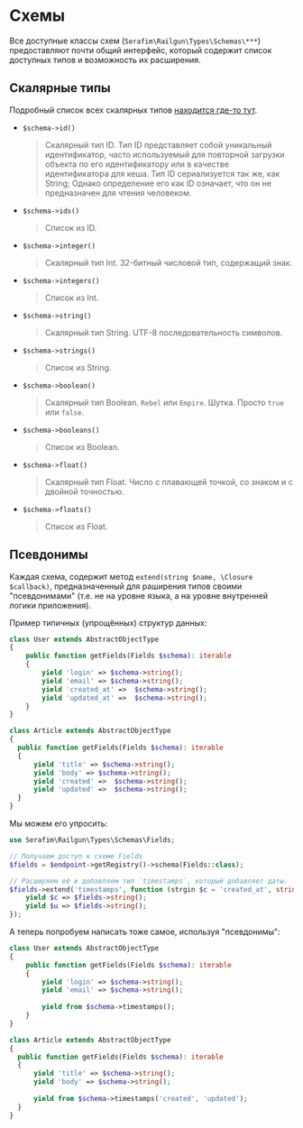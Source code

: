 # Схемы

Все доступные классы схем (`Serafim\Railgun\Types\Schemas\***`) предоставляют почти общий 
интерфейс, который содержит список доступных типов и возможность их расширения.

## Скалярные типы

Подробный список всех скалярных типов [находится где-то тут](http://graphql.org/learn/schema/#scalar-types).

- `$schema->id()`
    > Скалярный тип ID. Тип ID представляет собой уникальный идентификатор, 
    часто используемый для повторной загрузки объекта по его идентификатору
    или в качестве идентификатора для кеша. Тип ID сериализуется так же, 
    как String; Однако определение его как ID 
    означает, что он не предназначен для чтения человеком.
        
- `$schema->ids()`
    > Список из ID.
    
- `$schema->integer()`
    > Скалярный тип Int. 32-битный числовой тип, содержащий знак.
    
- `$schema->integers()`
    > Список из Int.
    
- `$schema->string()`
    > Скалярный тип String. UTF-8 последовательность символов.
    
- `$schema->strings()`
    > Список из String.
    
- `$schema->boolean()`
    > Скалярный тип Boolean. `Rebel` или `Empire`. Шутка. Просто `true` или `false`.
    
- `$schema->booleans()`
    > Список из Boolean.
    
- `$schema->float()`
    > Скалярный тип Float. Число с плавающей точкой, со знаком и с двойной точностью.
    
- `$schema->floats()`
    > Список из Float.

## Псевдонимы

Каждая схема, содержит метод `extend(string $name, \Closure $callback)`, 
предназначенный для раширения типов своими "псевдонимами" (т.е. не на уровне языка, 
а на уровне внутренней логики приложения). 

Пример типичных (упрощённых) структур данных:

```php
class User extends AbstractObjectType
{
    public function getFields(Fields $schema): iterable
    {
        yield 'login' => $schema->string();
        yield 'email' => $schema->string();
        yield 'created_at' =>  $schema->string();
        yield 'updated_at' =>  $schema->string();
    }
}

class Article extends AbstractObjectType
{
  public function getFields(Fields $schema): iterable
  {
      yield 'title' => $schema->string();
      yield 'body' => $schema->string();
      yield 'created' =>  $schema->string();
      yield 'updated' =>  $schema->string();
  }
}
```

Мы можем его упросить:

```php
use Serafim\Railgun\Types\Schemas\Fields;

// Получаем доступ к схеме Fields
$fields = $endpoint->getRegistry()->schema(Fields::class);

// Расширяем её и добавляем тип `timestamps`, который добавляет даты.
$fields->extend('timestamps', function (strgin $c = 'created_at', string $u = 'updated_at') use ($fields) {
    yield $c => $fields->string();
    yield $u => $fields->string();
});
```

А теперь попробуем написать тоже самое, используя "псевдонимы":

```php
class User extends AbstractObjectType
{
    public function getFields(Fields $schema): iterable
    {
        yield 'login' => $schema->string();
        yield 'email' => $schema->string();
  
        yield from $schema->timestamps();
    }
}

class Article extends AbstractObjectType
{
  public function getFields(Fields $schema): iterable
  {
      yield 'title' => $schema->string();
      yield 'body' => $schema->string();
      
      yield from $schema->timestamps('created', 'updated');
  }
}
```
